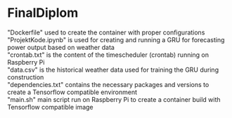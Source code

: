 # FinalDiplom

"Dockerfile" used to create the container with proper configurations <br>
"ProjektKode.ipynb" is used for creating and running a GRU for forecasting power output based on weather data <br>
"crontab.txt" is the content of the timescheduler (crontab) running on Raspberry Pi <br>
"data.csv" is the historical weather data used for training the GRU during construction <br>
"dependencies.txt" contains the necessary packages and versions to create a Tensorflow compatible environment <br>
"main.sh" main script run on Raspberry Pi to create a container build with Tensorflow compatible image <br>

